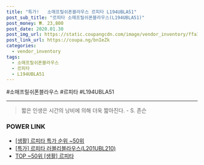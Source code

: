 ```yaml
--- 
title: "특가!   소매프릴쉬폰블라우스 르피타 L194UBLA51" 
post_sub_title: "르피타 소매프릴쉬폰블라우스(L194UBLA51)" 
post_money: ₩. 23,800 
post_date: 2020.01.30 
post_img_url: https://static.coupangcdn.com/image/vendor_inventory/ffa1/86a47c3bee963c82db2978aeff6c52f2ce744fa25da271a734fe73c6eadc.jpg 
post_link_url: https://coupa.ng/bnIeZk 
categories: 
  - vendor_inventory 
tags: 
  - 소매프릴쉬폰블라우스 
  - 르피타 
  - L194UBLA51 
--- 
```

  #소매프릴쉬폰블라우스 #르피타 #L194UBLA51 
<hr> 

> 짧은 인생은 시간의 낭비에 의해 더욱 짧아진다. - S. 존슨   


### POWER LINK

* <a href="https://blog.naver.com/sakai111/221789756852" target="_blank"> [생활] 르피타 특가 순위 ~50위</a>
* <a href="https://blog.naver.com/santokki14/221790673806" target="_blank">[특가] 르피타 러블리블라우스(L201UBL210)</a>
* <a href="https://blog.naver.com/an0733/221789756872" target="_blank"> TOP ~50위 [생활] 르피타</a>
